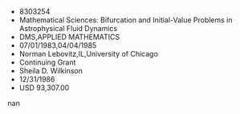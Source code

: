
* 8303254
* Mathematical Sciences: Bifurcation and Initial-Value Problems in Astrophysical Fluid Dynamics
* DMS,APPLIED MATHEMATICS
* 07/01/1983,04/04/1985
* Norman Lebovitz,IL,University of Chicago
* Continuing Grant
* Sheila D. Wilkinson
* 12/31/1986
* USD 93,307.00

nan
